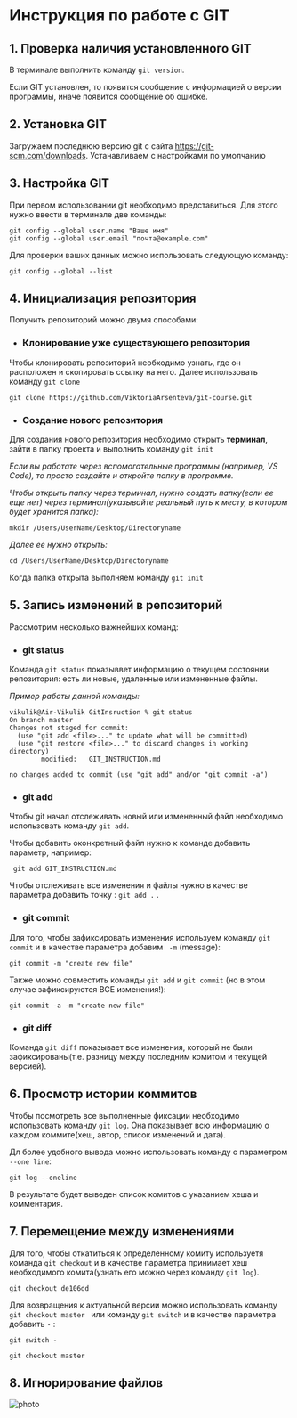 # Инструкция по работе с GIT
## 1. Проверка наличия установленного GIT 
В терминале выполнить команду `git version`.

Если GIT установлен, то появится сообщение с информацией о версии программы, иначе появится сообщение об ошибке.

## 2. Установка GIT
Загружаем последнюю версию git с сайта https://git-scm.com/downloads.
Устанавливаем с настройками по умолчанию

## 3. Настройка GIT
При первом использовании git необходимо представиться. Для этого нужно  ввести в терминале две команды:
```
git config --global user.name "Ваше имя"
git config --global user.email "почта@example.com"
```
Для проверки ваших данных можно использовать следующую команду:
```
git config --global --list
```
## 4. Инициализация репозитория
Получить репозиторий можно двумя способами:

* ### Клонирование уже существующего репозитория

Чтобы клонировать репозиторий необходимо узнать, где он расположен и скопировать ссылку на него. Далее использовать команду `git clone`
```
git clone https://github.com/ViktoriaArsenteva/git-course.git
```
 
 * ###  Создание нового репозитория
 Для создания нового репозитория необходимо открыть **терминал**, зайти в папку проекта и выполнить команду `git init`

  *Если вы работате через вспомогательные программы (например, VS Code), то просто создайте и откройте папку в программе.*

  *Чтобы открыть папку через терминал, нужно создать папку(*если ее еще нет*) через терминал(указывайте реальный путь к месту, в котором будет хранится папка):*
  ```
  mkdir /Users/UserName/Desktop/Directoryname 
  ```
  *Далее ее нужно открыть:*
  ```
  cd /Users/UserName/Desktop/Directoryname 
  ```

Когда папка открыта выполняем команду `git init`

## 5. Запись изменений в репозиторий 
Рассмотрим несколько важнейших команд:
* ###  **git status**
Команда `git status` показыввет информацию о текущем состоянии репозитория: есть ли новые, удаленные или измененные файлы.

*Пример работы данной команды:*
```
vikulik@Air-Vikulik GitInsruction % git status
On branch master
Changes not staged for commit:
  (use "git add <file>..." to update what will be committed)
  (use "git restore <file>..." to discard changes in working directory)
        modified:   GIT_INSTRUCTION.md

no changes added to commit (use "git add" and/or "git commit -a")
```
* ###  **git add**
Чтобы git начал отслеживать новый или измененный файл необходимо использовать команду `git add`.

Чтобы добавить оконкретный файл нужно к команде добавить параметр, например: 
```
 git add GIT_INSTRUCTION.md 
 ```

Чтобы отслеживать все изменения и файлы нужно в качестве параметра добавить точку : `git add .` .

* ### **git commit**
Для того, чтобы зафиксировать изменения используем команду `git commit` и в качестве параметра добавим ` -m` (message):
```
git commit -m "create new file"
```
Также можно совместить команды `git add` и `git commit` (но в этом случае зафиксируются ВСЕ изменения!):
```
git commit -a -m "create new file"
```

* ###  **git diff**
Команда `git diff` показывает все изменения, который не были зафиксированы(т.е. разницу между последним комитом и текущей версией).

## 6. Просмотр истории коммитов 
Чтобы посмотреть все выполненные фиксации необходимо использовать команду `git log`. Она показывает всю информацию о каждом коммите(хеш, автор, список изменений и дата).

Дл более удобного вывода можно использовать команду с параметром `--one line`:
```
git log --oneline
```
В результате будет выведен список комитов с указанием хеша и комментария.

## 7. Перемещение между изменениями
Для того, чтобы откатиться к определенному комиту используетя команда `git checkout` и в качестве параметра принимает хеш необходимого комита(узнать его можно через команду `git log`).
```
git checkout de106dd
```
Для возвращения к актуальной версии можно использовать команду `git checkout master ` или команду `git switch` и в качестве параметра добавить   `-`  :
```
git switch -
```
```
git checkout master
```
## 8. Игнорирование файлов
![photo](скриншотgitignore.jpg)
